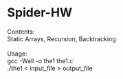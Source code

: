 # Spider-HW <br />
Contents:<br />
Static Arrays, Recursion, Backtracking <br /> <br />
Usage: <br />
gcc -Wall -o the1 the1.c <br />
./the1 < input_file > output_file
